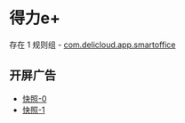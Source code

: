 # 得力e+

存在 1 规则组 - [com.delicloud.app.smartoffice](/src/apps/com.delicloud.app.smartoffice.ts)

## 开屏广告

- [快照-0](https://i.gkd.li/import/13840775)
- [快照-1](https://i.gkd.li/import/13944086)
